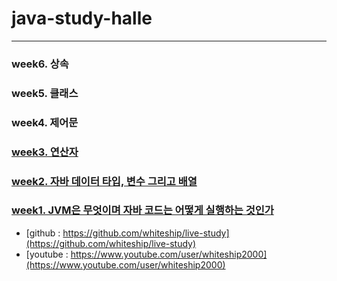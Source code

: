 # java-study-halle

------------

### week6. 상속

### week5. 클래스

### week4. 제어문

### [week3. 연산자](https://github.com/whdkfhr/java-study-halle/blob/main/week3.md)

### [week2. 자바 데이터 타입, 변수 그리고 배열](https://github.com/whdkfhr/java-study-halle/blob/main/week2.md)

### [week1. JVM은 무엇이며 자바 코드는 어떻게 실행하는 것인가](https://github.com/whdkfhr/java-study-halle/blob/main/week1.md)


* [github : https://github.com/whiteship/live-study](https://github.com/whiteship/live-study)
* [youtube : https://www.youtube.com/user/whiteship2000](https://www.youtube.com/user/whiteship2000)
